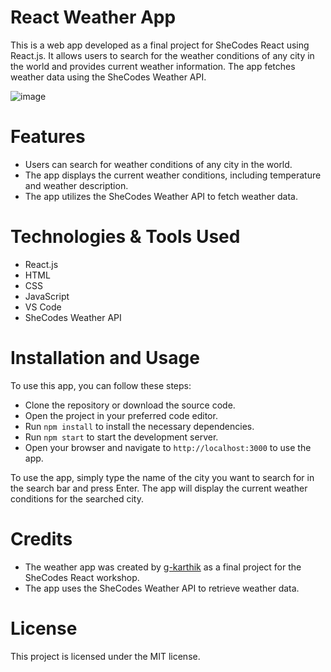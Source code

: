 # React Weather App
This is a web app developed as a final project for SheCodes React using React.js. It allows users to search for the weather conditions of any city in the world and provides current weather information. The app fetches weather data using the SheCodes Weather API.

![image](https://github.com/ganta-karthik/weather-app/assets/117899102/cfe87f5a-7771-4e01-98bf-e1614c35244c)


# Features
- Users can search for weather conditions of any city in the world.
- The app displays the current weather conditions, including temperature and weather description.
- The app utilizes the SheCodes Weather API to fetch weather data.

# Technologies & Tools Used
- React.js
- HTML
- CSS
- JavaScript
- VS Code
- SheCodes Weather API

# Installation and Usage
To use this app, you can follow these steps:

- Clone the repository or download the source code.
- Open the project in your preferred code editor.
- Run  `npm install` to install the necessary dependencies.
- Run `npm start` to start the development server.
- Open your browser and navigate to `http://localhost:3000` to use the app.

To use the app, simply type the name of the city you want to search for in the search bar and press Enter. The app will display the current weather conditions for the searched city.

# Credits
- The weather app was created by [g-karthik](https://github.com/ganta-karthik) as a final project for the SheCodes React workshop.
- The app uses the SheCodes Weather API to retrieve weather data.

# License
This project is licensed under the MIT license.
